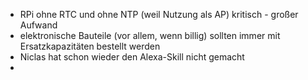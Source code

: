 - RPi ohne RTC und ohne NTP (weil Nutzung als AP) kritisch - großer Aufwand
- elektronische Bauteile (vor allem, wenn billig) sollten immer mit Ersatzkapazitäten bestellt werden
- Niclas hat schon wieder den Alexa-Skill nicht gemacht
- 